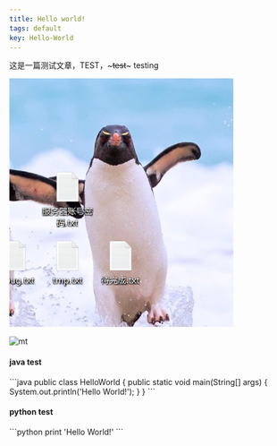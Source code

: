 ```yaml
---
title: Hello world!
tags: default
key: Hello-World
---
```

这是一篇测试文章，TEST，~~~test~~~ testing

![asdas](https://github.com/Ashesltz/Ashesltz.github.io/raw/main/picture/1658483539482.png)

![mt](http://pcingola.github.io/SnpEff/images/genBank_2.png)
<h4>java test</h4>
```java
public class HelloWorld {
    public static void main(String[] args) {
        System.out.println('Hello World!');
    }
}
```

<h4>python test</h4>
```python
print 'Hello World!'
```
